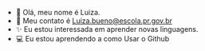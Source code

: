 - 🔮 Olá, meu nome é Luiza.
- 📧 Meu contato é Luiza.bueno@escola.pr.gov.br
- ✨ Eu estou interessada em aprender novas linguagens.
- 💻 Eu estou aprendendo a como Usar o Github
